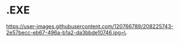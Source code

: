 # .EXE
https://user-images.githubusercontent.com/120766789/208225743-2e57becc-eb67-496a-b1a2-da3bbde10746.jpg=\.
